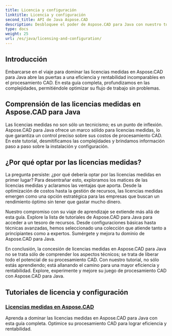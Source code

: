 ```yaml
---
title: Licencia y configuración
linktitle: Licencia y configuración
second_title: API de Java Aspose.CAD
description: Desbloquee el poder de Aspose.CAD para Java con nuestro tutorial de licencia medida. Optimice el procesamiento CAD de manera eficiente y rentable para mejorar la productividad.
type: docs
weight: 25
url: /es/java/licensing-and-configuration/
---
```

## Introducción

Embarcarse en el viaje para dominar las licencias medidas en Aspose.CAD para Java abre las puertas a una eficiencia y rentabilidad incomparables en el procesamiento CAD. En esta guía completa, profundizamos en las complejidades, permitiéndole optimizar su flujo de trabajo sin problemas.

## Comprensión de las licencias medidas en Aspose.CAD para Java

Las licencias medidas no son sólo un tecnicismo; es un punto de inflexión. Aspose.CAD para Java ofrece un marco sólido para licencias medidas, lo que garantiza un control preciso sobre sus costos de procesamiento CAD. En este tutorial, desmitificamos las complejidades y brindamos información paso a paso sobre la instalación y configuración.

## ¿Por qué optar por las licencias medidas?

La pregunta persiste: ¿por qué debería optar por las licencias medidas en primer lugar? Para desentrañar esto, exploramos los matices de las licencias medidas y aclaramos las ventajas que aporta. Desde la optimización de costos hasta la gestión de recursos, las licencias medidas emergen como una opción estratégica para las empresas que buscan un rendimiento óptimo sin tener que gastar mucho dinero.

Nuestro compromiso con su viaje de aprendizaje se extiende más allá de esta guía. Explore la lista de tutoriales de Aspose.CAD para Java para acceder a un tesoro de recursos. Desde configuraciones básicas hasta técnicas avanzadas, hemos seleccionado una colección que atiende tanto a principiantes como a expertos. Sumérgete y mejora tu dominio de Aspose.CAD para Java.

En conclusión, la concesión de licencias medidas en Aspose.CAD para Java no se trata sólo de comprender los aspectos técnicos; se trata de liberar todo el potencial de su procesamiento CAD. Con nuestro tutorial, no sólo estás aprendiendo; está allanando el camino para una mayor eficiencia y rentabilidad. Explore, experimente y mejore su juego de procesamiento CAD con Aspose.CAD para Java.
## Tutoriales de licencia y configuración
### [Licencias medidas en Aspose.CAD](./metered-licensing-in-aspose-cad/)
Aprenda a dominar las licencias medidas en Aspose.CAD para Java con esta guía completa. Optimice su procesamiento CAD para lograr eficiencia y rentabilidad.